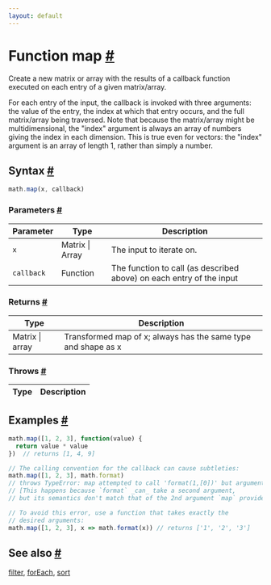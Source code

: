 ```yaml
---
layout: default
---
```


<!-- Note: This file is automatically generated from source code comments. Changes made in this file will be overridden. -->

<h1 id="function-map">Function map <a href="#function-map" title="Permalink">#</a></h1>

Create a new matrix or array with the results of a callback function executed on
each entry of a given matrix/array.

For each entry of the input, the callback is invoked with three arguments:
the value of the entry, the index at which that entry occurs, and the full
matrix/array being traversed. Note that because the matrix/array might be
multidimensional, the "index" argument is always an array of numbers giving
the index in each dimension. This is true even for vectors: the "index"
argument is an array of length 1, rather than simply a number.


<h2 id="syntax">Syntax <a href="#syntax" title="Permalink">#</a></h2>

```js
math.map(x, callback)
```

<h3 id="parameters">Parameters <a href="#parameters" title="Permalink">#</a></h3>

Parameter | Type | Description
--------- | ---- | -----------
`x` | Matrix &#124; Array | The input to iterate on.
`callback` | Function |  The function to call (as described above) on each entry of the input

<h3 id="returns">Returns <a href="#returns" title="Permalink">#</a></h3>

Type | Description
---- | -----------
Matrix &#124; array |  Transformed map of x; always has the same type and shape as x


<h3 id="throws">Throws <a href="#throws" title="Permalink">#</a></h3>

Type | Description
---- | -----------


<h2 id="examples">Examples <a href="#examples" title="Permalink">#</a></h2>

```js
math.map([1, 2, 3], function(value) {
  return value * value
})  // returns [1, 4, 9]

// The calling convention for the callback can cause subtleties:
math.map([1, 2, 3], math.format)
// throws TypeError: map attempted to call 'format(1,[0])' but argument 2 of type Array does not match expected type number or function or Object or string or boolean
// [This happens because `format` _can_ take a second argument,
// but its semantics don't match that of the 2nd argument `map` provides]

// To avoid this error, use a function that takes exactly the
// desired arguments:
math.map([1, 2, 3], x => math.format(x)) // returns ['1', '2', '3']
```


<h2 id="see-also">See also <a href="#see-also" title="Permalink">#</a></h2>

[filter](filter.html),
[forEach](forEach.html),
[sort](sort.html)
